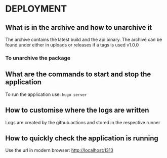 # DEPLOYMENT

## What is in the archive and how to unarchive it

The archive contains the latest build and the api binary.
The archive can be found under either in uploads or releases if a tags is used v1.0.0

### To unarchive the package

## What are the commands to start and stop the application

To run the application use:
`hugo server`

## How to customise where the logs are written

Logs are created by the github actions and stored in the respective runner

## How to quickly check the application is running

Use the url in modern browser: <http://localhost:1313>
